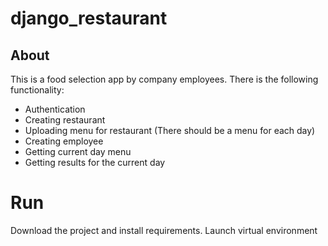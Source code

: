 # django_restaurant
## About
This is a food selection app by company employees. There is the following functionality:
- Authentication
- Creating restaurant
- Uploading menu for restaurant (There should be a menu for each day)
- Creating employee
- Getting current day menu
- Getting results for the current day
# Run
Download the project and install requirements. Launch virtual environment
